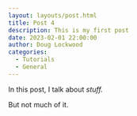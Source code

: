 ```yaml
---
layout: layouts/post.html
title: Post 4
description: This is my first post
date: 2023-02-01 22:00:00
author: Doug Lockwood
categories:
  - Tutorials
  - General
---
```


In this post, I talk about _stuff._

But not much of it.